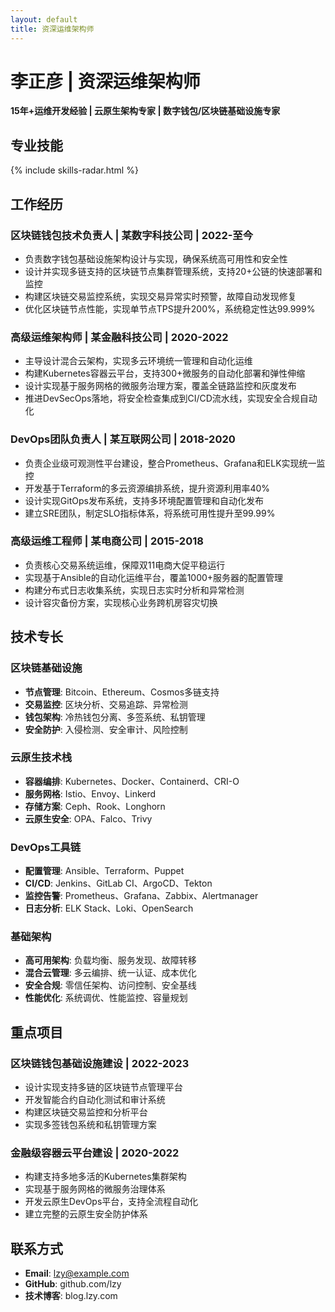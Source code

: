 ```yaml
---
layout: default
title: 资深运维架构师
---
```


# 李正彦 | 资深运维架构师
**15年+运维开发经验 | 云原生架构专家 | 数字钱包/区块链基础设施专家**

## 专业技能
{% include skills-radar.html %}

## 工作经历

### 区块链钱包技术负责人 | 某数字科技公司 | 2022-至今
- 负责数字钱包基础设施架构设计与实现，确保系统高可用性和安全性
- 设计并实现多链支持的区块链节点集群管理系统，支持20+公链的快速部署和监控
- 构建区块链交易监控系统，实现交易异常实时预警，故障自动发现修复
- 优化区块链节点性能，实现单节点TPS提升200%，系统稳定性达99.999%

### 高级运维架构师 | 某金融科技公司 | 2020-2022
- 主导设计混合云架构，实现多云环境统一管理和自动化运维
- 构建Kubernetes容器云平台，支持300+微服务的自动化部署和弹性伸缩
- 设计实现基于服务网格的微服务治理方案，覆盖全链路监控和灰度发布
- 推进DevSecOps落地，将安全检查集成到CI/CD流水线，实现安全合规自动化

### DevOps团队负责人 | 某互联网公司 | 2018-2020
- 负责企业级可观测性平台建设，整合Prometheus、Grafana和ELK实现统一监控
- 开发基于Terraform的多云资源编排系统，提升资源利用率40%
- 设计实现GitOps发布系统，支持多环境配置管理和自动化发布
- 建立SRE团队，制定SLO指标体系，将系统可用性提升至99.99%

### 高级运维工程师 | 某电商公司 | 2015-2018
- 负责核心交易系统运维，保障双11电商大促平稳运行
- 实现基于Ansible的自动化运维平台，覆盖1000+服务器的配置管理
- 构建分布式日志收集系统，实现日志实时分析和异常检测
- 设计容灾备份方案，实现核心业务跨机房容灾切换

## 技术专长

### 区块链基础设施
- **节点管理**: Bitcoin、Ethereum、Cosmos多链支持
- **交易监控**: 区块分析、交易追踪、异常检测
- **钱包架构**: 冷热钱包分离、多签系统、私钥管理
- **安全防护**: 入侵检测、安全审计、风险控制

### 云原生技术栈
- **容器编排**: Kubernetes、Docker、Containerd、CRI-O
- **服务网格**: Istio、Envoy、Linkerd
- **存储方案**: Ceph、Rook、Longhorn
- **云原生安全**: OPA、Falco、Trivy

### DevOps工具链
- **配置管理**: Ansible、Terraform、Puppet
- **CI/CD**: Jenkins、GitLab CI、ArgoCD、Tekton
- **监控告警**: Prometheus、Grafana、Zabbix、Alertmanager
- **日志分析**: ELK Stack、Loki、OpenSearch

### 基础架构
- **高可用架构**: 负载均衡、服务发现、故障转移
- **混合云管理**: 多云编排、统一认证、成本优化
- **安全合规**: 零信任架构、访问控制、安全基线
- **性能优化**: 系统调优、性能监控、容量规划

## 重点项目

### 区块链钱包基础设施建设 | 2022-2023
- 设计实现支持多链的区块链节点管理平台
- 开发智能合约自动化测试和审计系统
- 构建区块链交易监控和分析平台
- 实现多签钱包系统和私钥管理方案

### 金融级容器云平台建设 | 2020-2022
- 构建支持多地多活的Kubernetes集群架构
- 实现基于服务网格的微服务治理体系
- 开发云原生DevOps平台，支持全流程自动化
- 建立完整的云原生安全防护体系

## 联系方式
- **Email**: lzy@example.com
- **GitHub**: github.com/lzy
- **技术博客**: blog.lzy.com

